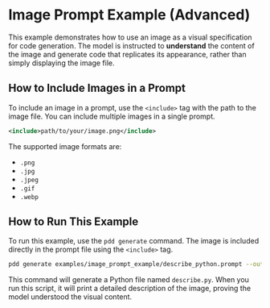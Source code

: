 # Image Prompt Example (Advanced)

This example demonstrates how to use an image as a visual specification for code generation. The model is instructed to **understand** the content of the image and generate code that replicates its appearance, rather than simply displaying the image file.

## How to Include Images in a Prompt

To include an image in a prompt, use the `<include>` tag with the path to the image file. You can include multiple images in a single prompt.

```xml
<include>path/to/your/image.png</include>
```

The supported image formats are:

*   `.png`
*   `.jpg`
*   `.jpeg`
*   `.gif`
*   `.webp`

## How to Run This Example

To run this example, use the `pdd generate` command. The image is included directly in the prompt file using the `<include>` tag.

```bash
pdd generate examples/image_prompt_example/describe_python.prompt --output examples/image_prompt_example/describe.py
```

This command will generate a Python file named `describe.py`. When you run this script, it will print a detailed description of the image, proving the model understood the visual content.

